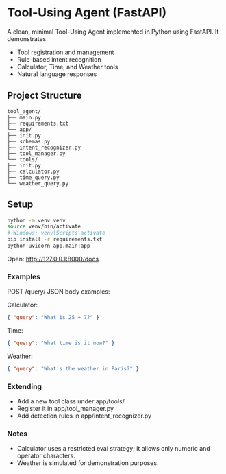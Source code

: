 # Tool-Using Agent (FastAPI)

A clean, minimal Tool-Using Agent implemented in Python using FastAPI.
It demonstrates:
- Tool registration and management
- Rule-based intent recognition
- Calculator, Time, and Weather tools
- Natural language responses

## Project Structure
```
tool_agent/
├── main.py
├── requirements.txt
└── app/
├── init.py
├── schemas.py
├── intent_recognizer.py
├── tool_manager.py
└── tools/
├── init.py
├── calculator.py
├── time_query.py
└── weather_query.py
```

## Setup
```bash
python -m venv venv
source venv/bin/activate    
# Windows: venv\Scripts\activate
pip install -r requirements.txt
python uvicorn app.main:app
```
Open: http://127.0.0.1:8000/docs

### Examples

POST /query/ JSON body examples:

Calculator:
```json
{ "query": "What is 25 + 7?" }
```

Time:
```json
{ "query": "What time is it now?" }
```

Weather:
```json
{ "query": "What's the weather in Paris?" }
```

### Extending
- Add a new tool class under app/tools/
- Register it in app/tool_manager.py
- Add detection rules in app/intent_recognizer.py

### Notes

- Calculator uses a restricted eval strategy; it allows only numeric and operator characters.
- Weather is simulated for demonstration purposes.
